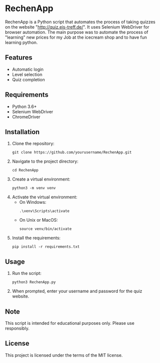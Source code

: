 # RechenApp

RechenApp is a Python script that automates the process of taking quizzes on the website "http://quiz.eis-treff.de/". It uses Selenium WebDriver for browser automation. The main purpose was to automate the process of "learning" new prices for my Job at the icecream shop and to have fun learning python.

## Features

- Automatic login
- Level selection
- Quiz completion

## Requirements

- Python 3.6+
- Selenium WebDriver
- ChromeDriver

## Installation

1. Clone the repository:
   ```
   git clone https://github.com/yourusername/RechenApp.git
   ```
2. Navigate to the project directory:
   ```
   cd RechenApp
   ```
3. Create a virtual environment:
   ```
   python3 -m venv venv
   ```
4. Activate the virtual environment:
   - On Windows:
     ```
     .\venv\Scripts\activate
     ```
   - On Unix or MacOS:
     ```
     source venv/bin/activate
     ```
5. Install the requirements:
   ```
   pip install -r requirements.txt
   ```

## Usage

1. Run the script:
   ```
   python3 RechenApp.py
   ```
2. When prompted, enter your username and password for the quiz website.

## Note

This script is intended for educational purposes only. Please use responsibly.

## License

This project is licensed under the terms of the MIT license.